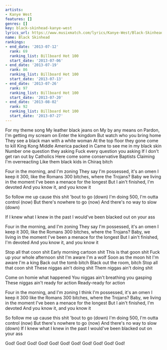 ```yaml
---
artists:
- Kanye West
features: []
genres: []
key: black-skinhead-kanye-west
lyrics_url: https://www.musixmatch.com/lyrics/Kanye-West/Black-Skinhead
name: Black Skinhead
rankings:
- end_date: '2013-07-12'
  rank: 69
  ranking_list: Billboard Hot 100
  start_date: '2013-07-06'
- end_date: '2013-07-19'
  rank: 86
  ranking_list: Billboard Hot 100
  start_date: '2013-07-13'
- end_date: '2013-07-26'
  rank: 97
  ranking_list: Billboard Hot 100
  start_date: '2013-07-20'
- end_date: '2013-08-02'
  rank: 92
  ranking_list: Billboard Hot 100
  start_date: '2013-07-27'
---
```

For my theme song
My leather black jeans on
My by any means on
Pardon, I'm getting my scream on
Enter the kingdom
But watch who you bring home
They see a black man with a white woman
At the top floor they gone come to kill King Kong
Middle America packed in
Came to see me in my black skin
Number one question they asking
Fuck every question you asking
If I don't get ran out by Catholics
Here come some conservative Baptists
Claiming I'm overreacting
Like them black kids in Chiraq bitch

Four in the morning, and I'm zoning
They say I'm possessed, it's an omen
I keep it 300, like the Romans
300 bitches, where the Trojans?
Baby we living in the moment
I've been a menace for the longest
But I ain't finished, I'm devoted
And you know it, and you know it

So follow me up cause this shit 'bout to go (down)
I'm doing 500, I'm outta control (now)
But there's nowhere to go (now)
And there's no way to slow (down)

If I knew what I knew in the past
I would've been blacked out on your ass

Four in the morning, and I'm zoning
They say I'm possessed, it's an omen
I keep it 300, like the Romans
300 bitches, where the Trojans?
Baby, we living in the moment
I've been a menace for the longest
But I ain't finished, I'm devoted
And you know it, and you know it

Stop all that coon shit
Early morning cartoon shit
This is that goon shit
Fuck up your whole afternoon shit
I'm aware I'm a wolf
Soon as the moon hit
I'm aware I'm a king
Back out the tomb bitch
Black out the room, bitch
Stop all that coon shit
These niggas ain't doing shit
Them niggas ain't doing shit

Come on homie what happened
You niggas ain't breathing you gasping
These niggas ain't ready for action
Ready-ready for action

Four in the morning, and I'm zoning
I think I'm possessed, it's an omen
I keep it 300 like the Romans
300 bitches, where the Trojans?
Baby, we living in the moment
I've been a menace for the longest
But I ain't finished, I'm devoted
And you know it, and you know it

So follow me up cause this shit 'bout to go (down)
I'm doing 500, I'm outta control (now)
But there's nowhere to go (now)
And there's no way to slow (down)
If I knew what I knew in the past
I would've been blacked out on your ass

God!
God!
God!
God!
God!
God!
God!
God!
God!
God!
God!
